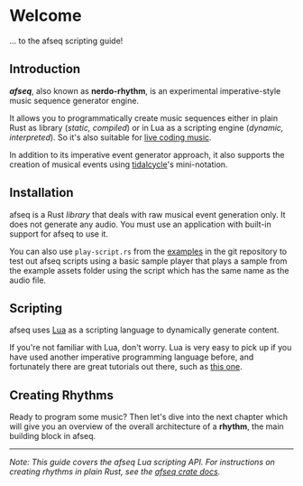 # Welcome

... to the afseq scripting guide!


## Introduction

***afseq***, also known as **nerdo-rhythm**, is an experimental imperative-style music sequence generator engine. 

It allows you to programmatically create music sequences either in plain Rust as library (*static, compiled*) or in Lua as a scripting engine (*dynamic, interpreted*). So it's also suitable for [live coding music](https://github.com/pjagielski/awesome-live-coding-music). 

In addition to its imperative event generator approach, it also supports the creation of musical events using [tidalcycle](https://tidalcycles.org/)'s mini-notation.


## Installation

afseq is a Rust *library* that deals with raw musical event generation only. It does not generate any audio. You must use an application with built-in support for afseq to use it. 

You can also use `play-script.rs` from the [examples](https://github.com/emuell/afseq/tree/master/examples) in the git repository to test out afseq scripts using a basic sample player that plays a sample from the example assets folder using the script which has the same name as the audio file. 


## Scripting

afseq uses [Lua](https://www.lua.org/) as a scripting language to dynamically generate content. 

If you're not familiar with Lua, don't worry. Lua is very easy to pick up if you have used another imperative programming language before, and fortunately there are great tutorials out there, such as [this one](https://www.lua.org/pil/1.html).


## Creating Rhythms

Ready to program some music? Then let's dive into the next chapter which will give you an overview of the overall architecture of a **rhythm**, the main building block in afseq.

---

*Note: This guide covers the afseq Lua scripting API. For instructions on creating rhythms in plain Rust, see the [afseq crate docs](https://github.com/emuell/afseq).*
